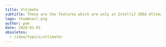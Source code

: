 ```yaml
---
title: Ultimate
subtitle: These are the features which are only in IntelliJ IDEA Ultimate
logo: thumbnail.png
author: pwe
date: 2020-01-01
obsoletes:
  - /idea/topics/ultimate/
---
```

